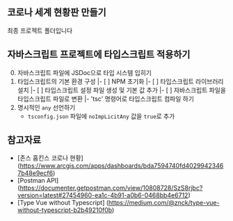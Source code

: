 ## 코로나 세계 현황판 만들기

최종 프로젝트 폴더입니다

## 자바스크립트 프로젝트에 타입스크립트 적용하기

0. 자바스크립트 파일에 JSDoc으로 타입 시스템 입히기
1. 타입스크립트의 기본 환경 구성
   |- [ ] NPM 초기화
   |- [ ] 타입스크립트 라이브러리 설치
   |- [ ] 타입스크립트 설정 파일 생성 및 기본 값 추가
   |- [ ] 자바스크립트 파일을 타입스크립트 파일로 변환
   |- 'tsc' 명령어로 타입스크립트 컴파일 하기
2. 명시적인 `any` 선언하기
   - `tsconfig.json` 파일에 `noImpLicitAny` 값을 `true`로 추가

## 참고자료

- [존스 홉킨스 코로나 현황] (https://www.arcgis.com/apps/dashboards/bda7594740fd40299423467b48e9ecf6)
- [Postman API] (https://documenter.getpostman.com/view/10808728/SzS8rjbc?version=latest#27454960-ea1c-4b91-a0b6-0468bb4e6712)
- [Type Vue without Typescript] (https://medium.com/@znck/type-vue-without-typescript-b2b49210f0b)
